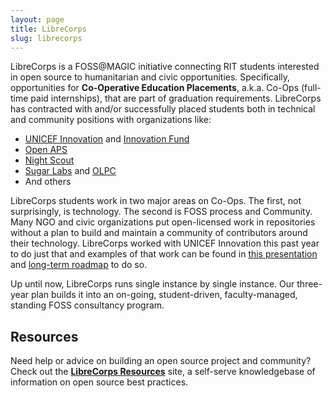 ```yaml
---
layout: page
title: LibreCorps
slug: librecorps
---
```


LibreCorps is a FOSS@MAGIC initiative connecting RIT students interested in open source to humanitarian and civic opportunities.
Specifically, opportunities for **Co-Operative Education Placements**, a.k.a. Co-Ops (full-time paid internships), that are part of graduation requirements.
LibreCorps has contracted with and/or successfully placed students both in technical and community positions with organizations like:

* [UNICEF Innovation](https://www.unicef.org/innovation/) and [Innovation Fund](https://unicefinnovationfund.org/ "UNICEF Innovation Fund")
* [Open APS](https://openaps.org/)
* [Night Scout](http://www.nightscout.info/)
* [Sugar Labs](https://sugarlabs.org/) and [OLPC](http://one.laptop.org/)
* And others

LibreCorps students work in two major areas on Co-Ops.
The first, not surprisingly, is technology.
The second is FOSS process and Community.
Many NGO and civic organizations put open-licensed work in repositories without a plan to build and maintain a community of contributors around their technology.
LibreCorps worked with UNICEF Innovation this past year to do just that and examples of that work can be found in [this presentation](https://docs.google.com/presentation/d/1QqKe-Exa6BIqIlYtd_cVFJEtakXBCuLxSEqvrqQyToU) and [long-term roadmap](https://docs.google.com/document/d/1F-pbO-8pHlf_DBolW4phMNXnwq9da54e5WftByT03SA) to do so.

Up until now, LibreCorps runs single instance by single instance.
Our three-year plan builds it into an on-going, student-driven, faculty-managed, standing FOSS consultancy program.


## Resources

Need help or advice on building an open source project and community?
Check out the [**LibreCorps Resources**](https://librecorps.github.io/resources/) site, a self-serve knowledgebase of information on open source best practices.
